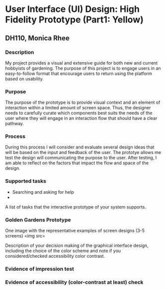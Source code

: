 # User Interface (UI) Design: High Fidelity Prototype (Part1: Yellow)
## DH110, Monica Rhee

### Description
My project provides a visual and extensive guide for both new and current hobbyists of gardening. The purpose of this project is to engage users in an easy-to-follow format that encourage users to return using the platform based on usability. 

### Purpose
The purpose of the prototype is to provide visual context and an element of interaction within a limited amount of screen space. Thus, the designer needs to carefully curate which components best suits the needs of the user where they will engage in an interaction flow that should have a clear pathway.

### Process
During this process I will consider and evaluate several design ideas that will be based on the input and feedback of the user. The prototye allows me test the design will communicating the purpose to the user. After testing, I am able to reflect on the factors that impact the flow and space of the design.

### Supported tasks
- Searching and asking for help
- 
A list of tasks that the interactive prototype of your system supports.

### Golden Gardens Prototype
One image with the representative examples of screen designs (3-5 screens) 
<img src=

Description of your decision making of the graphical interface design, including the choice of the color scheme and note if you considered/checked accessibility color contrast.

### Evidence of impression test 

### Evidence of accessibility (color-contrast at least) check

